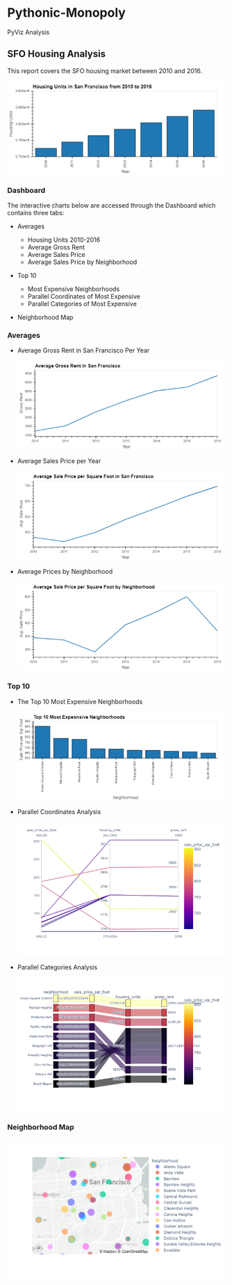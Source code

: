 # Pythonic-Monopoly
PyViz Analysis

## SFO Housing Analysis

This report covers the SFO housing market between 2010 and 2016.

   ![Housing Units 2010-2016](Images/housing_units_sfo.png)

### Dashboard
The interactive charts below are accessed through the Dashboard which contains three tabs:

* Averages
  * Housing Units 2010-2016
  * Average Gross Rent
  * Average Sales Price
  * Average Sales Price by Neighborhood

* Top 10
  * Most Expensive Neighborhoods
  * Parallel Coordinates of Most Expensive
  * Parallel Categories of Most Expensive

* Neighborhood Map

### Averages

* Average Gross Rent in San Francisco Per Year

   ![Average Gross Rent](Images/avg_gross_rent_sfo.png)

* Average Sales Price per Year

   ![Average Sales Price](Images/avg_sale_price_per_sq_ft_sfo.png)

* Average Prices by Neighborhood

   ![Average Sales Price by Neighborhood](Images/avg_sale_price_per_sq_ft_by_neighborhood_sfo.png)

### Top 10

* The Top 10 Most Expensive Neighborhoods

   ![Most Expensive Neighborhoods](Images/top10_expensive_neighborhoods_sfo.png)

* Parallel Coordinates Analysis

   ![Parallel Coordinates of Most Expensive](Images/parallel_coordinates_top10_sfo.png)

* Parallel Categories Analysis

   ![Parallel Categories of Most Expensive](Images/parallel_categories_top10_sfo.png)

### Neighborhood Map

   ![Neighborhood Map](Images/plot_map_sfo.png)


